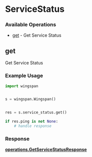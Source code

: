 # ServiceStatus

### Available Operations

* [get](#get) - Get Service Status

## get

Get Service Status

### Example Usage

```python
import wingspan


s = wingspan.Wingspan()


res = s.service_status.get()

if res.ping is not None:
    # handle response
```


### Response

**[operations.GetServiceStatusResponse](../../models/operations/getservicestatusresponse.md)**

